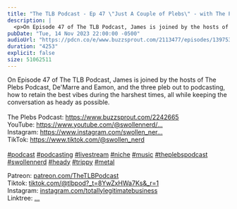 ```yaml
---
title: "The TLB Podcast - Ep 47 \"Just A Couple of Plebs\" - with The Plebs Podcast"
description: |
  <p>On Episode 47 of The TLB Podcast, James is joined by the hosts of The Plebs Podcast, De&apos;Marre and Eamon, and the three pleb out to podcasting, how to retain the best vibes during the harshest times, all while keeping the conversation as heady as possible. <br/><br/>The Plebs Podcast: <a href='https://www.youtube.com/redirect?event=video_description&amp;redir_token=QUFFLUhqa0FzWGtHUnJFT1k4aE1zb2lSeUpiUGtndVBWUXxBQ3Jtc0tuMlRKa0tFT3Rsa3A1MGxiQ3hRdTNVYVhxb3BxWTFwS2RJdnp0UTZLemFxSlN4bFRxMkZxakVrcXplWmRwLTJ4bkJzTUI0aGtwLWdxT1dYLTlMQXhMenJiYkNyNzAwYVEzYlUtdXFtWDR6T1RYUmdLTQ&amp;q=https%3A%2F%2Fwww.buzzsprout.com%2F2242665&amp;v=670uhcql-4I'>https://www.buzzsprout.com/2242665</a><br/>YouTube: <a href='https://www.youtube.com/@swollennerd/featured'>https://www.youtube.com/@swollennerd/...</a><br/>Instagram: <a href='https://www.youtube.com/redirect?event=video_description&amp;redir_token=QUFFLUhqbExyZW5pNEFDYTA0a1BUN0NiWE9pU0dEZ1FGd3xBQ3Jtc0trNTIzOVp1ZW9JdkpNTUY3MHAxbWwwSTc3SXhkZlJHQWV1S0tpZ2xBYXpveWVEc3dkakw5ZXRmallCS1hrb0xJemxNbEx6c21ubHhYcmY3cXVoOEgxQnhMek9WVmlRTnJoYzJ2VzF0eFcyTGk0eWFOdw&amp;q=https%3A%2F%2Fwww.instagram.com%2Fswollen_nerd%2F%3Fhl%3Den&amp;v=670uhcql-4I'>https://www.instagram.com/swollen_ner...</a><br/>TikTok: <a href='https://www.youtube.com/redirect?event=video_description&amp;redir_token=QUFFLUhqbGxubWxEYmJmOWNkOFlvcjQ0aG5odXI4Q2J5Z3xBQ3Jtc0trRWZ1SFJyallMMm1BREZIcWtzdnhmRmtnWDdobGdRSUpkMkJiV1VNQ0JjUDJWc2JtcXNuQV9NbGtUWGU4UmlWSmthbTN4M3ZxY2NrUG0zM1hSb1pnLUNwaXJqVVREeWhtdWprN3R2U0t6Mnk4RUtuSQ&amp;q=https%3A%2F%2Fwww.tiktok.com%2F%40swollen_nerd&amp;v=670uhcql-4I'>https://www.tiktok.com/@swollen_nerd</a><br/><br/><a href='https://www.youtube.com/hashtag/podcast'>#podcast</a> <a href='https://www.youtube.com/hashtag/podcasting'>#podcasting</a> <a href='https://www.youtube.com/hashtag/livestream'>#livestream</a> <a href='https://www.youtube.com/hashtag/niche'>#niche</a> <a href='https://www.youtube.com/hashtag/music'>#music</a> <a href='https://www.youtube.com/hashtag/theplebspodcast'>#theplebspodcast</a> <a href='https://www.youtube.com/hashtag/swollennerd'>#swollennerd</a> <a href='https://www.youtube.com/hashtag/heady'>#heady</a> <a href='https://www.youtube.com/hashtag/trippy'>#trippy</a> <a href='https://www.youtube.com/hashtag/metal'>#metal</a></p><p>Patreon: <a href='https://www.youtube.com/redirect?event=channel_description&amp;redir_token=QUFFLUhqbHJwOWd4SjlUSkRCaG9HTnBLUWtMaUVjRWd5Z3xBQ3Jtc0tuRGV5Nl9WT0l1eTZsdjhOQUVJTmR6RzJMWDhJeFhSOElCNTNQdTBwVk9Gd0N6RE5FMWNCNmZ4TXRhNHZhS0hzdEltdEppNUlpUTFCN1lSeGZQVFNwS2dlSkUxb2p6Ui1iTTVGYmY3NVZVY0hJNWFaNA&amp;q=https%3A%2F%2Fwww.patreon.com%2FTheTLBPodcast'>patreon.com/TheTLBPodcast</a><br/>Tiktok: <a href='https://www.youtube.com/redirect?event=channel_description&amp;redir_token=QUFFLUhqa3hqQTB0SGVhSl94YjdxZnhjMEN1eWk3OXYtd3xBQ3Jtc0ttZFFJYjAxMHlXeDFsWm54Mlk3S240d2VWUGwxWjQzSmdmM3VkX2g4aHk2eTYzX1VUN1FtcjFueW9hcXEtV3FLdTZRQzNwQUt6anBGbzFLMXVhc0s4LUp2WndRV1NnY3I4dEd4WkxpZ0ZfMHBwYkJYSQ&amp;q=https%3A%2F%2Fwww.tiktok.com%2F%40tlbpod%3F_t%3D8YwZxHWa7Ks%26_r%3D1'>tiktok.com/@tlbpod?_t=8YwZxHWa7Ks&amp;_r=1</a><br/>Instagram: <a href='https://www.youtube.com/redirect?event=channel_description&amp;redir_token=QUFFLUhqbm9fRUxibWVsdmNmazlnc3YtREhhb0xfSHZTd3xBQ3Jtc0ttVGVJX3VEeld4Y255MHc5d3d1S3pVc2RGbUVIQWZGX2lXR3FBSWl0dTZfbW54WUdnUUdtanBMcEowUzA3MmNUekdBWXIzNU9VVDhZbEctbzlMOEFqbnBFQS0wRHM3bGJyUE9Hczg4ZjFUVFpLZ3g5bw&amp;q=https%3A%2F%2Fwww.instagram.com%2Ftotallylegitimatebusiness%2F'>instagram.com/totallylegitimatebusiness</a><br/>Linktree: <a href='https://www.youtube.com/redirect?event=channel_description&amp;redir_token=QUFFLUhqbU5BOGhSR2I4SlVYTGJCSldXMnhpa0pNWWJuQXxBQ3Jtc0trSS1FaDl1ZHBQVVlndjI0eFVWcTlrUFNmRS1Ka1hNRkVZQnk1WWZNSlpHLVhRNWRIYVlCRmZaa2xEbmFPTlJMaHFSblZuTTItMkxEY0phSzJaMzk5YkhGb1JJVUtnZlBXQk14VlN1Ri1nbkRJQUVNbw&amp;q=linktr.ee%2Ftotallylegitimatebusiness'>...</a></p>
pubDate: "Tue, 14 Nov 2023 22:00:00 -0500"
audioUrl: "https://pdcn.co/e/www.buzzsprout.com/2113477/episodes/13975396-the-tlb-podcast-ep-47-just-a-couple-of-plebs-with-the-plebs-podcast.mp3"
duration: "4253"
explicit: false
size: 51062511
---
```


<p>On Episode 47 of The TLB Podcast, James is joined by the hosts of The Plebs Podcast, De&apos;Marre and Eamon, and the three pleb out to podcasting, how to retain the best vibes during the harshest times, all while keeping the conversation as heady as possible. <br/><br/>The Plebs Podcast: <a href='https://www.youtube.com/redirect?event=video_description&amp;redir_token=QUFFLUhqa0FzWGtHUnJFT1k4aE1zb2lSeUpiUGtndVBWUXxBQ3Jtc0tuMlRKa0tFT3Rsa3A1MGxiQ3hRdTNVYVhxb3BxWTFwS2RJdnp0UTZLemFxSlN4bFRxMkZxakVrcXplWmRwLTJ4bkJzTUI0aGtwLWdxT1dYLTlMQXhMenJiYkNyNzAwYVEzYlUtdXFtWDR6T1RYUmdLTQ&amp;q=https%3A%2F%2Fwww.buzzsprout.com%2F2242665&amp;v=670uhcql-4I'>https://www.buzzsprout.com/2242665</a><br/>YouTube: <a href='https://www.youtube.com/@swollennerd/featured'>https://www.youtube.com/@swollennerd/...</a><br/>Instagram: <a href='https://www.youtube.com/redirect?event=video_description&amp;redir_token=QUFFLUhqbExyZW5pNEFDYTA0a1BUN0NiWE9pU0dEZ1FGd3xBQ3Jtc0trNTIzOVp1ZW9JdkpNTUY3MHAxbWwwSTc3SXhkZlJHQWV1S0tpZ2xBYXpveWVEc3dkakw5ZXRmallCS1hrb0xJemxNbEx6c21ubHhYcmY3cXVoOEgxQnhMek9WVmlRTnJoYzJ2VzF0eFcyTGk0eWFOdw&amp;q=https%3A%2F%2Fwww.instagram.com%2Fswollen_nerd%2F%3Fhl%3Den&amp;v=670uhcql-4I'>https://www.instagram.com/swollen_ner...</a><br/>TikTok: <a href='https://www.youtube.com/redirect?event=video_description&amp;redir_token=QUFFLUhqbGxubWxEYmJmOWNkOFlvcjQ0aG5odXI4Q2J5Z3xBQ3Jtc0trRWZ1SFJyallMMm1BREZIcWtzdnhmRmtnWDdobGdRSUpkMkJiV1VNQ0JjUDJWc2JtcXNuQV9NbGtUWGU4UmlWSmthbTN4M3ZxY2NrUG0zM1hSb1pnLUNwaXJqVVREeWhtdWprN3R2U0t6Mnk4RUtuSQ&amp;q=https%3A%2F%2Fwww.tiktok.com%2F%40swollen_nerd&amp;v=670uhcql-4I'>https://www.tiktok.com/@swollen_nerd</a><br/><br/><a href='https://www.youtube.com/hashtag/podcast'>#podcast</a> <a href='https://www.youtube.com/hashtag/podcasting'>#podcasting</a> <a href='https://www.youtube.com/hashtag/livestream'>#livestream</a> <a href='https://www.youtube.com/hashtag/niche'>#niche</a> <a href='https://www.youtube.com/hashtag/music'>#music</a> <a href='https://www.youtube.com/hashtag/theplebspodcast'>#theplebspodcast</a> <a href='https://www.youtube.com/hashtag/swollennerd'>#swollennerd</a> <a href='https://www.youtube.com/hashtag/heady'>#heady</a> <a href='https://www.youtube.com/hashtag/trippy'>#trippy</a> <a href='https://www.youtube.com/hashtag/metal'>#metal</a></p><p>Patreon: <a href='https://www.youtube.com/redirect?event=channel_description&amp;redir_token=QUFFLUhqbHJwOWd4SjlUSkRCaG9HTnBLUWtMaUVjRWd5Z3xBQ3Jtc0tuRGV5Nl9WT0l1eTZsdjhOQUVJTmR6RzJMWDhJeFhSOElCNTNQdTBwVk9Gd0N6RE5FMWNCNmZ4TXRhNHZhS0hzdEltdEppNUlpUTFCN1lSeGZQVFNwS2dlSkUxb2p6Ui1iTTVGYmY3NVZVY0hJNWFaNA&amp;q=https%3A%2F%2Fwww.patreon.com%2FTheTLBPodcast'>patreon.com/TheTLBPodcast</a><br/>Tiktok: <a href='https://www.youtube.com/redirect?event=channel_description&amp;redir_token=QUFFLUhqa3hqQTB0SGVhSl94YjdxZnhjMEN1eWk3OXYtd3xBQ3Jtc0ttZFFJYjAxMHlXeDFsWm54Mlk3S240d2VWUGwxWjQzSmdmM3VkX2g4aHk2eTYzX1VUN1FtcjFueW9hcXEtV3FLdTZRQzNwQUt6anBGbzFLMXVhc0s4LUp2WndRV1NnY3I4dEd4WkxpZ0ZfMHBwYkJYSQ&amp;q=https%3A%2F%2Fwww.tiktok.com%2F%40tlbpod%3F_t%3D8YwZxHWa7Ks%26_r%3D1'>tiktok.com/@tlbpod?_t=8YwZxHWa7Ks&amp;_r=1</a><br/>Instagram: <a href='https://www.youtube.com/redirect?event=channel_description&amp;redir_token=QUFFLUhqbm9fRUxibWVsdmNmazlnc3YtREhhb0xfSHZTd3xBQ3Jtc0ttVGVJX3VEeld4Y255MHc5d3d1S3pVc2RGbUVIQWZGX2lXR3FBSWl0dTZfbW54WUdnUUdtanBMcEowUzA3MmNUekdBWXIzNU9VVDhZbEctbzlMOEFqbnBFQS0wRHM3bGJyUE9Hczg4ZjFUVFpLZ3g5bw&amp;q=https%3A%2F%2Fwww.instagram.com%2Ftotallylegitimatebusiness%2F'>instagram.com/totallylegitimatebusiness</a><br/>Linktree: <a href='https://www.youtube.com/redirect?event=channel_description&amp;redir_token=QUFFLUhqbU5BOGhSR2I4SlVYTGJCSldXMnhpa0pNWWJuQXxBQ3Jtc0trSS1FaDl1ZHBQVVlndjI0eFVWcTlrUFNmRS1Ka1hNRkVZQnk1WWZNSlpHLVhRNWRIYVlCRmZaa2xEbmFPTlJMaHFSblZuTTItMkxEY0phSzJaMzk5YkhGb1JJVUtnZlBXQk14VlN1Ri1nbkRJQUVNbw&amp;q=linktr.ee%2Ftotallylegitimatebusiness'>...</a></p>
